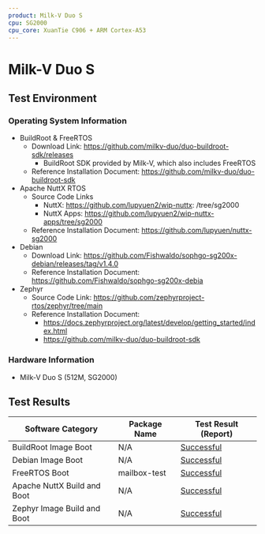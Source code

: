 ```yaml
---
product: Milk-V Duo S
cpu: SG2000
cpu_core: XuanTie C906 + ARM Cortex-A53
---
```


# Milk-V Duo S

## Test Environment

### Operating System Information

- BuildRoot & FreeRTOS
  - Download Link: https://github.com/milkv-duo/duo-buildroot-sdk/releases
    - BuildRoot SDK provided by Milk-V, which also includes FreeRTOS
  - Reference Installation Document: https://github.com/milkv-duo/duo-buildroot-sdk
- Apache NuttX RTOS
  - Source Code Links
    - NuttX: https://github.com/lupyuen2/wip-nuttx: /tree/sg2000
    - NuttX Apps: https://github.com/lupyuen2/wip-nuttx-apps/tree/sg2000
  - Reference Installation Document: https://github.com/lupyuen/nuttx-sg2000
- Debian
  - Download Link: https://github.com/Fishwaldo/sophgo-sg200x-debian/releases/tag/v1.4.0
  - Reference Installation Document: https://github.com/Fishwaldo/sophgo-sg200x-debia
- Zephyr
  - Source Code Link: https://github.com/zephyrproject-rtos/zephyr/tree/main
  - Reference Installation Document: 
      - https://docs.zephyrproject.org/latest/develop/getting_started/index.html
      - https://github.com/milkv-duo/duo-buildroot-sdk

### Hardware Information

- Milk-V Duo S (512M, SG2000)

## Test Results

| Software Category           | Package Name | Test Result (Report)    |
| --------------------------- | ------------ | ----------------------- |
| BuildRoot Image Boot        | N/A          | [Successful][BuildRoot] |
| Debian Image Boot           | N/A          | [Successful][Debian]    |
| FreeRTOS Boot               | mailbox-test | [Successful][FreeRTOS]  |
| Apache NuttX Build and Boot | N/A          | [Successful][NuttX]     |
| Zephyr Image Build and Boot | N/A          | [Successful][Zephyr]    |

[BuildRoot]: ./BuildRoot/README.md
[Debian]: ./Debian/README.md
[FreeRTOS]: ./FreeRTOS/README.md
[NuttX]: ./NuttX/README.md
[Zephyr]: ./Zephyr/README.md
